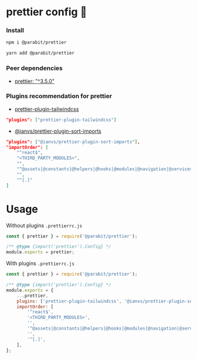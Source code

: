 # prettier config 🚀

### Install

```bash
npm i @parabit/prettier
```

```bash
yarn add @parabit/prettier
```

### Peer dependencies

-  [prettier: "^3.5.0"](https://www.npmjs.com/package/prettier)

### Plugins recommendation for prettier

-  [prettier-plugin-tailwindcss](https://www.npmjs.com/package/prettier-plugin-tailwindcss)

```json
"plugins": ["prettier-plugin-tailwindcss"]
```

-  [@ianvs/prettier-plugin-sort-imports](https://www.npmjs.com/package/@ianvs/prettier-plugin-sort-imports)

```json
"plugins": ["@ianvs/prettier-plugin-sort-imports"],
"importOrder": [
    "^react$",
    "<THIRD_PARTY_MODULES>",
    "",
    "^@assets|@constants|@helpers|@hooks|@modules|@navigation|@services|@stores|@types|@ui$",
    "",
    "^[.]"
]
```

# Usage

Without plugins `.prettierrc.js`

```javascript
const { prettier } = require('@parabit/prettier');

/** @type {import('prettier').Config} */
module.exports = prettier;
```

With plugins `.prettierrc.js`

```javascript
const { prettier } = require('@parabit/prettier');

/** @type {import('prettier').Config} */
module.exports = {
	...prettier,
	plugins: ['prettier-plugin-tailwindcss', '@ianvs/prettier-plugin-sort-imports'],
	importOrder: [
		'^react$',
		'<THIRD_PARTY_MODULES>',
		'',
		'^@assets|@constants|@helpers|@hooks|@modules|@navigation|@services|@stores|@types|@ui$',
		'',
		'^[.]',
	],
};
```
